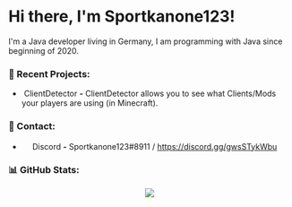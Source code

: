 # Hi there, I'm Sportkanone123!

I'm a Java developer living in Germany, I am programming with Java since beginning of 2020.

### 🔨 Recent Projects:
- &nbsp;ClientDetector **-** ClientDetector allows you to see what Clients/Mods your players are using (in Minecraft).

### 📨 Contact:
- <img src="https://discord.com/assets/145dc557845548a36a82337912ca3ac5.svg" width="15px"> Discord **-** Sportkanone123#8911 / https://discord.gg/gwsSTykWbu

### 📊 GitHub Stats:
<p align="center">
  <img src="https://github-readme-stats.vercel.app/api?username=Sportkanone123&show_icons=true&theme=radical" />
 </p>
